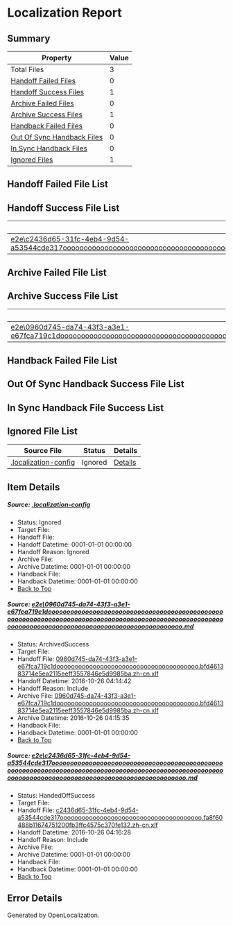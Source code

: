 # <a name='report-top'></a> Localization Report

## Summary
 Property | Value 
 -------- | ----- 
 Total Files | 3
[ Handoff Failed Files ](#handoff-failed-list)| 0
[ Handoff Success Files ](#handoff-success-list)| 1
[ Archive Failed Files ](#archive-failed-list)| 0
[ Archive Success Files ](#archive-success-list)| 1
[ Handback Failed Files ](#handback-failed-list)| 0
[ Out Of Sync Handback Files ](#outofsync-handback-success-list)| 0
[ In Sync Handback Files ](#insync-handback-success-list)| 0
[ Ignored Files ](#ignored-list)| 1

## <a name='handoff-failed-list'></a> Handoff Failed File List

## <a name='handoff-success-list'></a> Handoff Success File List
 Source File | Status | Details 
 ----------- | ------ | ------- 
 [e2e\c2436d65-31fc-4eb4-9d54-a53544cde317oooooooooooooooooooooooooooooooooooooooooooooooooooooooooooooooooooooooooooooooooooooooooooooooooooooooooooooooooooooooooooooooooooooooooooooooooooooooo.md](https://github.com/OpenLocalizationTestOrg/ol-test0/blob/aa0be5cefb43ad9046684754a741c4d68eb836c6/e2e/c2436d65-31fc-4eb4-9d54-a53544cde317oooooooooooooooooooooooooooooooooooooooooooooooooooooooooooooooooooooooooooooooooooooooooooooooooooooooooooooooooooooooooooooooooooooooooooooooooooooooo.md) | HandedOffSuccess | [Details](#83623eca6beacb03534d6c35dcba735a25acb5552)

## <a name='archive-failed-list'></a> Archive Failed File List

## <a name='archive-success-list'></a> Archive Success File List
 Source File | Status | Details 
 ----------- | ------ | ------- 
 [e2e\0960d745-da74-43f3-a3e1-e67fca719c1doooooooooooooooooooooooooooooooooooooooooooooooooooooooooooooooooooooooooooooooooooooooooooooooooooooooooooooooooooooooooooooooooooooooooooooooooooooooo.md](https://github.com/OpenLocalizationTestOrg/ol-test0/blob/df71d94bd9276078479fa0a4f396150d5097c230/e2e/0960d745-da74-43f3-a3e1-e67fca719c1doooooooooooooooooooooooooooooooooooooooooooooooooooooooooooooooooooooooooooooooooooooooooooooooooooooooooooooooooooooooooooooooooooooooooooooooooooooooo.md) | ArchivedSuccess | [Details](#05902bb853e7e0f624f7bb4863d727fb67f642bb1)

## <a name='handback-failed-list'></a> Handback Failed File List

## <a name='outofsync-handback-success-list'></a> Out Of Sync Handback Success File List

## <a name='insync-handback-success-list'></a> In Sync Handback File Success List

## <a name='ignored-list'></a> Ignored File List
 Source File | Status | Details 
 ----------- | ------ | ------- 
 [.localization-config](https://github.com/OpenLocalizationTestOrg/ol-test0/blob/aa0be5cefb43ad9046684754a741c4d68eb836c6/.localization-config) | Ignored | [Details](#c268a05ecaa7ec85942ed632c29928ee5bd6da8d0)

## Item Details
##### <a name='c268a05ecaa7ec85942ed632c29928ee5bd6da8d0'></a> Source: [.localization-config](https://github.com/OpenLocalizationTestOrg/ol-test0/blob/aa0be5cefb43ad9046684754a741c4d68eb836c6/.localization-config)
* Status: Ignored
* Target File: 
* Handoff File: 
* Handoff Datetime: 0001-01-01 00:00:00
* Handoff Reason: Ignored
* Archive File: 
* Archive Datetime: 0001-01-01 00:00:00
* Handback File: 
* Handback Datetime: 0001-01-01 00:00:00
* [Back to Top](#report-top)

##### <a name='05902bb853e7e0f624f7bb4863d727fb67f642bb1'></a> Source: [e2e\0960d745-da74-43f3-a3e1-e67fca719c1doooooooooooooooooooooooooooooooooooooooooooooooooooooooooooooooooooooooooooooooooooooooooooooooooooooooooooooooooooooooooooooooooooooooooooooooooooooooo.md](https://github.com/OpenLocalizationTestOrg/ol-test0/blob/df71d94bd9276078479fa0a4f396150d5097c230/e2e/0960d745-da74-43f3-a3e1-e67fca719c1doooooooooooooooooooooooooooooooooooooooooooooooooooooooooooooooooooooooooooooooooooooooooooooooooooooooooooooooooooooooooooooooooooooooooooooooooooooooo.md)
* Status: ArchivedSuccess
* Target File: 
* Handoff File: [0960d745-da74-43f3-a3e1-e67fca719c1dooooooooooooooooooooooooooooooooooooooo.bfd461383714e5ea2115eeff3557846e5d9985ba.zh-cn.xlf](https://github.com/OpenLocalizationTestOrg/ol-test0-handoff/blob/ce4134bc2cb67c8ed5266ccae59779782a49229f/ol-handoff/OpenLocalizationTestOrg/ol-test0-zhcn/shujia/ht/0960d745-da74-43f3-a3e1-e67fca719c1dooooooooooooooooooooooooooooooooooooooo.bfd461383714e5ea2115eeff3557846e5d9985ba.zh-cn.xlf)
* Handoff Datetime: 2016-10-26 04:14:42
* Handoff Reason: Include
* Archive File: [0960d745-da74-43f3-a3e1-e67fca719c1dooooooooooooooooooooooooooooooooooooooo.bfd461383714e5ea2115eeff3557846e5d9985ba.zh-cn.xlf](https://github.com/OpenLocalizationTestOrg/ol-test0-handoff/blob/ee246c093ac5451cdb83490684cac9225afc915c/ol-archive/OpenLocalizationTestOrg/ol-test0-zhcn/shujia/ht/0960d745-da74-43f3-a3e1-e67fca719c1dooooooooooooooooooooooooooooooooooooooo.bfd461383714e5ea2115eeff3557846e5d9985ba.zh-cn.xlf)
* Archive Datetime: 2016-10-26 04:15:35
* Handback File: 
* Handback Datetime: 0001-01-01 00:00:00
* [Back to Top](#report-top)

##### <a name='83623eca6beacb03534d6c35dcba735a25acb5552'></a> Source: [e2e\c2436d65-31fc-4eb4-9d54-a53544cde317oooooooooooooooooooooooooooooooooooooooooooooooooooooooooooooooooooooooooooooooooooooooooooooooooooooooooooooooooooooooooooooooooooooooooooooooooooooooo.md](https://github.com/OpenLocalizationTestOrg/ol-test0/blob/aa0be5cefb43ad9046684754a741c4d68eb836c6/e2e/c2436d65-31fc-4eb4-9d54-a53544cde317oooooooooooooooooooooooooooooooooooooooooooooooooooooooooooooooooooooooooooooooooooooooooooooooooooooooooooooooooooooooooooooooooooooooooooooooooooooooo.md)
* Status: HandedOffSuccess
* Target File: 
* Handoff File: [c2436d65-31fc-4eb4-9d54-a53544cde317ooooooooooooooooooooooooooooooooooooooo.fa8f60488b11674751200fb3ffc4575c370fe132.zh-cn.xlf](https://github.com/OpenLocalizationTestOrg/ol-test0-handoff/blob/28c62accd40fbd4f7f7f4e72c27779d9651318ee/ol-handoff/OpenLocalizationTestOrg/ol-test0-zhcn/shujia/ht/c2436d65-31fc-4eb4-9d54-a53544cde317ooooooooooooooooooooooooooooooooooooooo.fa8f60488b11674751200fb3ffc4575c370fe132.zh-cn.xlf)
* Handoff Datetime: 2016-10-26 04:16:28
* Handoff Reason: Include
* Archive File: 
* Archive Datetime: 0001-01-01 00:00:00
* Handback File: 
* Handback Datetime: 0001-01-01 00:00:00
* [Back to Top](#report-top)


## Error Details

Generated by OpenLocalization.
